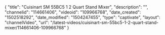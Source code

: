 {
    "title": "Cuisinart SM 55BC5 1 2 Quart Stand Mixer",
    "description": "",
    "channelid": "114661406",
    "videoid": "109966768",
    "date_created": "1502518292",
    "date_modified": "1504247455",
    "type": "captivate",
    "layout": "channelVideo",
    "url": "\/latest-videos\/cuisinart-sm-55bc5-1-2-quart-stand-mixer\/114661406-109966768"
}